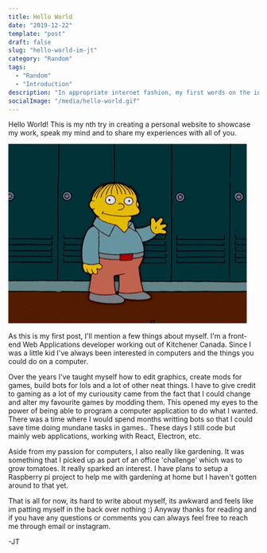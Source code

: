 ```yaml
---
title: Hello World
date: "2019-12-22"
template: "post"
draft: false
slug: "hello-world-im-jt"
category: "Random"
tags:
  - "Random"
  - "Introduction"
description: "In appropriate internet fashion, my first words on the internet shall be, Hello World!"
socialImage: "/media/hello-world.gif"
---
```


Hello World! This is my nth try in creating a personal website to showcase my work, speak my mind and to share my experiences with all of you. 

![lonely im mr lonely i have nobody for my own](/media/hello-world.gif)

As this is my first post, I'll mention a few things about myself. I'm a front-end Web Applications developer working out of Kitchener Canada. Since I was a little kid I've always been interested in computers and the things you could do on a computer.

Over the years I've taught myself how to edit graphics, create mods for games, build bots for lols and a lot of other neat things. I have to give credit to gaming as a lot of my curiousity came from the fact that I could change and alter my favourite games by modding them. This opened my eyes to the power of being able to program a computer application to do what I wanted. There was a time where I would spend months writting bots so that I could save time doing mundane tasks in games.. These days I still code but mainly web applications, working with React, Electron, etc. 

Aside from my passion for computers, I also really like gardening. It was something that I picked up as part of an office 'challenge' which was to grow tomatoes. It really sparked an interest. I have plans to setup a Raspberry pi project to help me with gardening at home but I haven't gotten around to that yet.

That is all for now, its hard to write about myself, its awkward and feels like im patting myself in the back over nothing :) Anyway thanks for reading and if you have any questions or comments you can always feel free to reach me through email or instagram. 

-JT